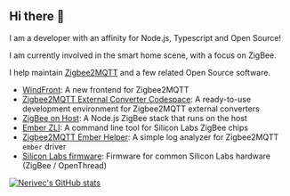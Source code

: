## Hi there 👋

I am a developer with an affinity for Node.js, Typescript and Open Source!

I am currently involved in the smart home scene, with a focus on ZigBee.

I help maintain [Zigbee2MQTT](https://github.com/Koenkk/zigbee2mqtt) and a few related Open Source software.

- [WindFront](https://github.com/Nerivec/zigbee2mqtt-windfront): A new frontend for Zigbee2MQTT
- [Zigbee2MQTT External Converter Codespace](https://github.com/Nerivec/z2m-external-converter-dev): A ready-to-use development environment for Zigbee2MQTT external converters
- [ZigBee on Host](https://github.com/Nerivec/zigbee-on-host): A Node.js ZigBee stack that runs on the host
- [Ember ZLI](https://github.com/Nerivec/ember-zli): A command line tool for Silicon Labs ZigBee chips
- [Zigbee2MQTT Ember Helper](https://nerivec.github.io/z2m-ember-helper/): A simple log analyzer for Zigbee2MQTT `ember` driver
- [Silicon Labs firmware](https://github.com/Nerivec/silabs-firmware-builder/releases): Firmware for common Silicon Labs hardware (ZigBee / OpenThread)

[![Nerivec's GitHub stats](https://github-readme-stats.vercel.app/api?username=Nerivec&show=reviews,prs_merged&show_icons=true&theme=transparent&hide=issues,prs)](https://github.com/Nerivec)
